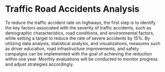 # Traffic Road Accidents Analysis

To reduce the traffic accident rate on highways, the first step is to identify the key factors associated with the severity of traffic accidents, such as demographic characteristics, road conditions, and environmental factors, while setting a target to reduce the rate of severe accidents by 15%. By utilizing data analysis, statistical analysis, and visualizations, measures such as driver education, road infrastructure improvements, and safety campaigns can be implemented with the goal of achieving the reduction within one year. Monthly evaluations will be conducted to monitor progress and adjust strategies accordingly.
